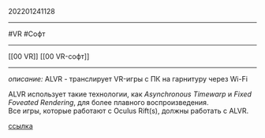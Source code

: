 202201241128
***
#VR #Софт 
***
[[00 VR]] [[00 VR-софт]]
***
*описание:*
ALVR - транслирует VR-игры с ПК на гарнитуру через Wi-Fi

ALVR использует такие технологии, как *Asynchronous Timewarp* и *Fixed Foveated Rendering*, для более плавного воспроизведения.  
Все игры, которые работают с Oculus Rift(s), должны работать с ALVR.

[ссылка](https://github.com/alvr-org/ALVR)